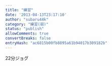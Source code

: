 ```yaml
---
title: "練習"
date: '2013-04-13T23:17:10'
author: "subaru44k"
category: "練習(弱)"
status: "publish"
allowComments: true
convertBreaks: false
entryHash: "ac6815b00fb8895a61b94017b309182b"
---
```

22分ジョグ
